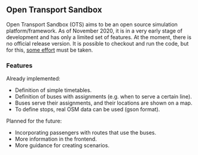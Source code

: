 ## Open Transport Sandbox

Open Transport Sandbox (OTS) aims to be an open source simulation platform/framework.
As of November 2020, it is in a very early stage of development and has only a limited set of features.
At the moment, there is no official release version. It is possible to checkout and
run the code, but for this, [some effort](dev_config.md) must be taken.

### Features

Already implemented:

* Definition of simple timetables.
* Definition of buses with assignments (e.g. when to serve a certain line).
* Buses serve their assignments, and their locations are shown on a map.
* To define stops, real OSM data can be used (gson format).

Planned for the future:

* Incorporating passengers with routes that use the buses.
* More information in the frontend.
* More guidance for creating scenarios.



